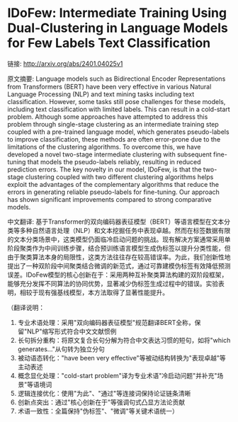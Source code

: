 # IDoFew: Intermediate Training Using Dual-Clustering in Language Models for Few Labels Text Classification

链接: http://arxiv.org/abs/2401.04025v1

原文摘要:
Language models such as Bidirectional Encoder Representations from
Transformers (BERT) have been very effective in various Natural Language
Processing (NLP) and text mining tasks including text classification. However,
some tasks still pose challenges for these models, including text
classification with limited labels. This can result in a cold-start problem.
Although some approaches have attempted to address this problem through
single-stage clustering as an intermediate training step coupled with a
pre-trained language model, which generates pseudo-labels to improve
classification, these methods are often error-prone due to the limitations of
the clustering algorithms. To overcome this, we have developed a novel
two-stage intermediate clustering with subsequent fine-tuning that models the
pseudo-labels reliably, resulting in reduced prediction errors. The key novelty
in our model, IDoFew, is that the two-stage clustering coupled with two
different clustering algorithms helps exploit the advantages of the
complementary algorithms that reduce the errors in generating reliable
pseudo-labels for fine-tuning. Our approach has shown significant improvements
compared to strong comparative models.

中文翻译:
基于Transformer的双向编码器表征模型（BERT）等语言模型在文本分类等多种自然语言处理（NLP）和文本挖掘任务中表现卓越。然而在标签数据有限的文本分类场景中，这类模型仍面临冷启动问题的挑战。现有解决方案通常采用单阶段聚类作为中间训练步骤，结合预训练语言模型生成伪标签以提升分类性能，但由于聚类算法本身的局限性，这类方法往往存在较高错误率。为此，我们创新性地提出了一种双阶段中间聚类结合微调的新范式，通过可靠建模伪标签有效降低预测误差。IDoFew模型的核心创新在于：采用两种互补聚类算法构建的双阶段框架，能够充分发挥不同算法的协同优势，显著减少伪标签生成过程中的错误。实验表明，相较于现有强基线模型，本方法取得了显著性能提升。

（翻译说明：
1. 专业术语处理：采用"双向编码器表征模型"规范翻译BERT全称，保留"NLP"缩写形式符合中文文献惯例
2. 长句拆分重构：将原文复合长句分解为符合中文表达习惯的短句，如将"which generates..."从句转为独立分句
3. 被动语态转化："have been very effective"等被动结构转换为"表现卓越"等主动表述
4. 概念显化处理："cold-start problem"译为专业术语"冷启动问题"并补充"场景"等语境词
5. 逻辑连接优化：使用"为此"、"通过"等连接词保持论证链条清晰
6. 创新点突出：通过"核心创新在于"等强调句式凸显方法论贡献
7. 术语一致性：全篇保持"伪标签"、"微调"等关键术语统一）
